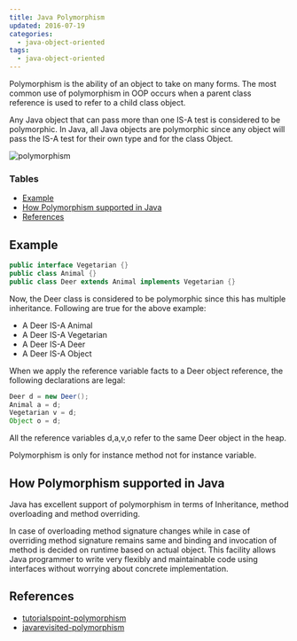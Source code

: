 ```yaml
---
title: Java Polymorphism
updated: 2016-07-19
categories:
  - java-object-oriented
tags:
  - java-object-oriented
---
```


Polymorphism is the ability of an object to take on many forms. The most common use of polymorphism in OOP occurs when a parent class reference is used to refer to a child class object.

Any Java object that can pass more than one IS-A test is considered to be polymorphic. In Java, all Java objects are polymorphic since any object will pass the IS-A test for their own type and for the class Object.

![polymorphism](http://www.javatpoint.com/images/polymorphism.gif)

### Tables

* [Example](#example-10548tables)
* [How Polymorphism supported in Java](#how-polymorphism-supported-in-java-10548tables)
* [References](#references-10548tables)

## Example

```java
public interface Vegetarian {}
public class Animal {}
public class Deer extends Animal implements Vegetarian {}
```
Now, the Deer class is considered to be polymorphic since this has multiple inheritance. Following are true for the above example:

* A Deer IS-A Animal
* A Deer IS-A Vegetarian
* A Deer IS-A Deer
* A Deer IS-A Object

When we apply the reference variable facts to a Deer object reference, the following declarations are legal:

```java
Deer d = new Deer();
Animal a = d;
Vegetarian v = d;
Object o = d;
```

All the reference variables d,a,v,o refer to the same Deer object in the heap.

Polymorphism is only for instance method not for instance variable.

## How Polymorphism supported in Java

Java has excellent support of polymorphism in terms of Inheritance, method overloading and method overriding.

In case of overloading method signature changes while in case of overriding method signature remains same and binding and invocation of method is decided on runtime based on actual object. This facility allows Java programmer to write very flexibly and maintainable code using interfaces without worrying about concrete implementation.

## References
* [tutorialspoint-polymorphism](http://www.tutorialspoint.com/java/java_polymorphism.htm)
* [javarevisited-polymorphism](http://javarevisited.blogspot.com/2011/08/what-is-polymorphism-in-java-example.html)